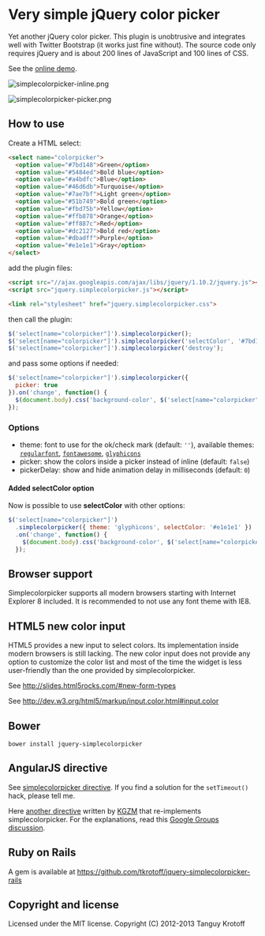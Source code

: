 # Very simple jQuery color picker

Yet another jQuery color picker. This plugin is unobtrusive and integrates well with Twitter Bootstrap (it works just fine without).
The source code only requires jQuery and is about 200 lines of JavaScript and 100 lines of CSS.

See the [online demo](http://plnkr.co/edit/VVclW0?p=preview).

![simplecolorpicker-inline.png](http://img11.hostingpics.net/pics/75504320131025121603ColorpickerforjQuery.png)

![simplecolorpicker-picker.png](http://img11.hostingpics.net/pics/71709820131025122115ColorpickerforjQuery.png)

## How to use

Create a HTML select:

```HTML
<select name="colorpicker">
  <option value="#7bd148">Green</option>
  <option value="#5484ed">Bold blue</option>
  <option value="#a4bdfc">Blue</option>
  <option value="#46d6db">Turquoise</option>
  <option value="#7ae7bf">Light green</option>
  <option value="#51b749">Bold green</option>
  <option value="#fbd75b">Yellow</option>
  <option value="#ffb878">Orange</option>
  <option value="#ff887c">Red</option>
  <option value="#dc2127">Bold red</option>
  <option value="#dbadff">Purple</option>
  <option value="#e1e1e1">Gray</option>
</select>
```

add the plugin files:

```HTML
<script src="//ajax.googleapis.com/ajax/libs/jquery/1.10.2/jquery.js"></script>
<script src="jquery.simplecolorpicker.js"></script>

<link rel="stylesheet" href="jquery.simplecolorpicker.css">
```

then call the plugin:

```JavaScript
$('select[name="colorpicker"]').simplecolorpicker();
$('select[name="colorpicker"]').simplecolorpicker('selectColor', '#7bd148');
$('select[name="colorpicker"]').simplecolorpicker('destroy');
```

and pass some options if needed:

```JavaScript
$('select[name="colorpicker"]').simplecolorpicker({
  picker: true
}).on('change', function() {
  $(document.body).css('background-color', $('select[name="colorpicker"]').val());
});
```

### Options

- theme: font to use for the ok/check mark (default: `''`), available themes: [`regularfont`](https://github.com/tkrotoff/jquery-simplecolorpicker/blob/master/jquery.simplecolorpicker-regularfont.css), [`fontawesome`](https://github.com/tkrotoff/jquery-simplecolorpicker/blob/master/jquery.simplecolorpicker-fontawesome.css), [`glyphicons`](https://github.com/tkrotoff/jquery-simplecolorpicker/blob/master/jquery.simplecolorpicker-glyphicons.css)
- picker: show the colors inside a picker instead of inline (default: `false`)
- pickerDelay: show and hide animation delay in milliseconds (default: `0`)

#### Added selectColor option
Now is possible to use **selectColor** with other options:

```JavaScript
$('select[name="colorpicker"]')
  .simplecolorpicker({ theme: 'glyphicons', selectColor: '#e1e1e1' })
  .on('change', function() {
    $(document.body).css('background-color', $('select[name="colorpicker"]').val());
  });
```

## Browser support

Simplecolorpicker supports all modern browsers starting with Internet Explorer 8 included.
It is recommended to not use any font theme with IE8.

## HTML5 new color input

HTML5 provides a new input to select colors. Its implementation inside modern browsers is still lacking.
The new color input does not provide any option to customize the color list and
most of the time the widget is less user-friendly than the one provided by simplecolorpicker.

See http://slides.html5rocks.com/#new-form-types

See http://dev.w3.org/html5/markup/input.color.html#input.color

## Bower

```
bower install jquery-simplecolorpicker
```

## AngularJS directive

See [simplecolorpicker directive](http://plnkr.co/edit/rKM3QWXDC3vGVPe3QFWV?p=preview).
If you find a solution for the `setTimeout()` hack, please tell me.

Here [another directive](http://plnkr.co/edit/zlP0RSH3m0ghsefHeaLI?p=preview) written by [KGZM](https://github.com/KGZM) that re-implements simplecolorpicker.
For the explanations, read this [Google Groups discussion](https://groups.google.com/d/topic/angular/nBZsvLOZxvI/discussion).

## Ruby on Rails

A gem is available at https://github.com/tkrotoff/jquery-simplecolorpicker-rails

## Copyright and license

Licensed under the MIT license.
Copyright (C) 2012-2013 Tanguy Krotoff
